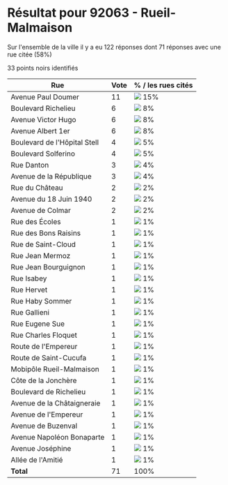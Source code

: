 # Résultat pour 92063 - Rueil-Malmaison

Sur l'ensemble de la ville il y a eu 122 réponses dont 71 réponses avec une rue citée (58%)

33 points noirs identifiés

| Rue | Vote | % / les rues cités|
|-----|------|-------------------|
| Avenue Paul Doumer | 11 | <img src="../../img/bar_15.gif" />&nbsp;15%|
| Boulevard Richelieu | 6 | <img src="../../img/bar_8.gif" />&nbsp;8%|
| Avenue Victor Hugo | 6 | <img src="../../img/bar_8.gif" />&nbsp;8%|
| Avenue Albert 1er | 6 | <img src="../../img/bar_8.gif" />&nbsp;8%|
| Boulevard de l'Hôpital Stell | 4 | <img src="../../img/bar_5.gif" />&nbsp;5%|
| Boulevard Solferino | 4 | <img src="../../img/bar_5.gif" />&nbsp;5%|
| Rue Danton | 3 | <img src="../../img/bar_4.gif" />&nbsp;4%|
| Avenue de la République | 3 | <img src="../../img/bar_4.gif" />&nbsp;4%|
| Rue du Château | 2 | <img src="../../img/bar_2.gif" />&nbsp;2%|
| Avenue du 18 Juin 1940 | 2 | <img src="../../img/bar_2.gif" />&nbsp;2%|
| Avenue de Colmar | 2 | <img src="../../img/bar_2.gif" />&nbsp;2%|
| Rue des Écoles | 1 | <img src="../../img/bar_1.gif" />&nbsp;1%|
| Rue des Bons Raisins | 1 | <img src="../../img/bar_1.gif" />&nbsp;1%|
| Rue de Saint-Cloud | 1 | <img src="../../img/bar_1.gif" />&nbsp;1%|
| Rue Jean Mermoz | 1 | <img src="../../img/bar_1.gif" />&nbsp;1%|
| Rue Jean Bourguignon | 1 | <img src="../../img/bar_1.gif" />&nbsp;1%|
| Rue Isabey | 1 | <img src="../../img/bar_1.gif" />&nbsp;1%|
| Rue Hervet | 1 | <img src="../../img/bar_1.gif" />&nbsp;1%|
| Rue Haby Sommer | 1 | <img src="../../img/bar_1.gif" />&nbsp;1%|
| Rue Gallieni | 1 | <img src="../../img/bar_1.gif" />&nbsp;1%|
| Rue Eugene Sue | 1 | <img src="../../img/bar_1.gif" />&nbsp;1%|
| Rue Charles Floquet | 1 | <img src="../../img/bar_1.gif" />&nbsp;1%|
| Route de l'Empereur | 1 | <img src="../../img/bar_1.gif" />&nbsp;1%|
| Route de Saint-Cucufa | 1 | <img src="../../img/bar_1.gif" />&nbsp;1%|
| Mobipôle Rueil-Malmaison | 1 | <img src="../../img/bar_1.gif" />&nbsp;1%|
| Côte de la Jonchère | 1 | <img src="../../img/bar_1.gif" />&nbsp;1%|
| Boulevard de Richelieu | 1 | <img src="../../img/bar_1.gif" />&nbsp;1%|
| Avenue de la Châtaigneraie | 1 | <img src="../../img/bar_1.gif" />&nbsp;1%|
| Avenue de l'Empereur | 1 | <img src="../../img/bar_1.gif" />&nbsp;1%|
| Avenue de Buzenval | 1 | <img src="../../img/bar_1.gif" />&nbsp;1%|
| Avenue Napoléon Bonaparte | 1 | <img src="../../img/bar_1.gif" />&nbsp;1%|
| Avenue Joséphine | 1 | <img src="../../img/bar_1.gif" />&nbsp;1%|
| Allée de l'Amitié | 1 | <img src="../../img/bar_1.gif" />&nbsp;1%|
| **Total** | 71 | 100%|
